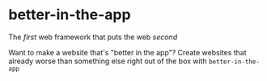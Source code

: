 # better-in-the-app

The *first* web framework that puts the web *second*

Want to make a website that's "better in the app"? Create websites that already worse than something else right out of the box with `better-in-the-app`
